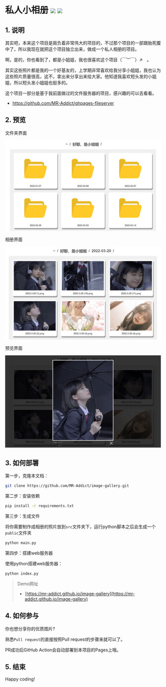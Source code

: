 <h1>私人小相册 <img src="https://github.com/MR-Addict/image-gallery/actions/workflows/pages.yml/badge.svg?branch=main"/> <img src="https://github.com/MR-Addict/image-gallery/actions/workflows/docker.yml/badge.svg?branch=main"/></h1>

## 1. 说明

其实吧，本来这个项目是肩负着非常伟大的项目的，不过那个项目的一部跟胎死腹中了，所以我现在就把这个项目独立出来，做成一个私人相册的项目。

啊，是的，你也看到了，都是小姐姐，我也很喜欢这个项目（￣︶￣）↗　。

其实这些照片都是我的一个好基友的，上学期非常喜欢给我分享小姐姐，我也认为这些照片质量很高，这不，拿出来分享出来给大家。他知道我喜欢短头发的小姐姐，所以短头发小姐姐也挺多的。

这个项目一部分是基于我前面做过的文件服务器的项目，感兴趣的可以去看看。

- https://github.com/MR-Addict/ghpages-fileserver

## 2. 预览

文件夹界面

![Folder](images/gallery-folder.png)

相册界面

![Image](images/gallery-image.png)

预览界面

![Preview](images/gallery-preview.png)

## 3. 如何部署

第一步，克隆本文档：

```bash
git clone https://github.com/MR-Addict/image-gallery.git
```

第二步：安装依赖

```bash
pip install -r requirements.txt
```

第三步：生成文件

将你需要制作成相册的照片放到`src`文件夹下，运行python脚本之后会生成一个`public`文件夹

```bash
python main.py
```

第四步：搭建web服务器

使用python搭建web服务器：

```bash
python index.py
```

> Demo网址
> - [https://mr-addict.github.io/image-gallery](https://mr-addict.github.io/image-gallery)

## 4. 如何参与

你也想分享你的优质图片?

熟悉`Pull request`的直接按照Pull request的步骤来就可以了。

PR成功后GitHub Action会自动部署到本项目的Pages上哦。

## 5. 结束

Happy coding!
